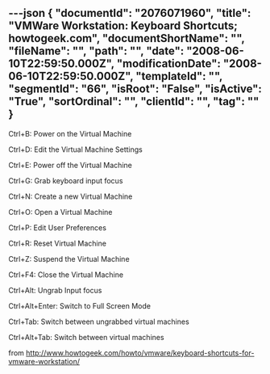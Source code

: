---json
{
  "documentId": "2076071960",
  "title": "VMWare Workstation: Keyboard Shortcuts; howtogeek.com",
  "documentShortName": "",
  "fileName": "",
  "path": "",
  "date": "2008-06-10T22:59:50.000Z",
  "modificationDate": "2008-06-10T22:59:50.000Z",
  "templateId": "",
  "segmentId": "66",
  "isRoot": "False",
  "isActive": "True",
  "sortOrdinal": "",
  "clientId": "",
  "tag": ""
}
---

Ctrl+B: Power on the Virtual Machine

Ctrl+D: Edit the Virtual Machine Settings

Ctrl+E: Power off the Virtual Machine

Ctrl+G: Grab keyboard input focus

Ctrl+N: Create a new Virtual Machine

Ctrl+O: Open a Virtual Machine

Ctrl+P: Edit User Preferences

Ctrl+R: Reset Virtual Machine

Ctrl+Z: Suspend the Virtual Machine

Ctrl+F4: Close the Virtual Machine

Ctrl+Alt: Ungrab Input focus

Ctrl+Alt+Enter: Switch to Full Screen Mode

Ctrl+Tab: Switch between ungrabbed virtual machines

Ctrl+Alt+Tab: Switch between virtual machines

from http://www.howtogeek.com/howto/vmware/keyboard-shortcuts-for-vmware-workstation/
